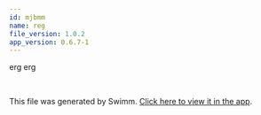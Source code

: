 ```yaml
---
id: mjbmm
name: reg
file_version: 1.0.2
app_version: 0.6.7-1
---
```


<!-- Intro - Do not remove this comment -->
erg erg

<br/>

This file was generated by Swimm. [Click here to view it in the app](https://app.swimm.io/repos/Z2l0aHViJTNBJTNBc3dpbW0tdGVzdCUzQSUzQWRyYWdvcy1iLWI=/docs/mjbmm).